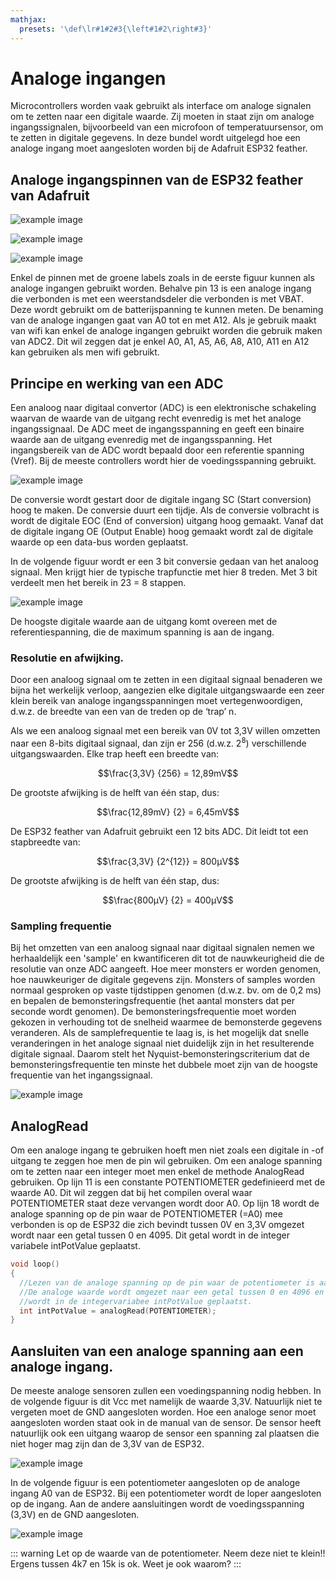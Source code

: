 ```yaml
---
mathjax:
  presets: '\def\lr#1#2#3{\left#1#2\right#3}'
---
```


# Analoge ingangen

Microcontrollers worden vaak gebruikt als interface om analoge signalen om te zetten naar een digitale waarde.
Zij moeten in staat zijn om analoge ingangssignalen, bijvoorbeeld van een microfoon of temperatuursensor, om te zetten in digitale gegevens.
In deze bundel wordt uitgelegd hoe een analoge ingang moet aangesloten worden bij de Adafruit ESP32 feather.

## Analoge ingangspinnen van de ESP32 feather van Adafruit

![example image](./images/vsc_28.png "De digitale IO-pinnen van de Adafruit Huzzah ESP32 feather")

![example image](./images/feather_pinouttop.jpg "De digitale IO-pinnen van de Adafruit Huzzah ESP32 feather")

![example image](./images/esp32_2.jpg "De digitale IO-pinnen van de Adafruit Huzzah ESP32 feather")

Enkel de pinnen met de groene labels zoals in de eerste figuur kunnen als analoge ingangen gebruikt worden. Behalve pin 13 is een analoge ingang die verbonden is met een weerstandsdeler die
verbonden is met VBAT. Deze wordt gebruikt om de batterijspanning te kunnen meten.
De benaming van de analoge ingangen gaat van A0 tot en met A12.
Als je gebruik maakt van wifi kan enkel de analoge ingangen gebruikt worden die gebruik maken van ADC2. Dit wil zeggen dat je enkel A0, A1, A5, A6, A8, A10, A11 en A12 kan gebruiken als men wifi gebruikt.

## Principe en werking van een ADC

Een analoog naar digitaal convertor (ADC) is een elektronische schakeling waarvan de waarde van de uitgang recht evenredig is met het analoge ingangssignaal.
De ADC meet de ingangsspanning en geeft een binaire waarde aan de uitgang evenredig met de ingangsspanning.
Het ingangsbereik van de ADC wordt bepaald door een referentie spanning (Vref). Bij de meeste controllers wordt hier de voedingsspanning gebruikt.

![example image](./images/adc1.png "Blokschema van een analoog naar digitaal converter.")

De conversie wordt gestart door de digitale ingang SC (Start conversion) hoog te maken.
De conversie duurt een tijdje. Als de conversie volbracht is wordt de digitale EOC (End of conversion) uitgang hoog gemaakt.
Vanaf dat de digitale ingang OE (Output Enable) hoog gemaakt wordt zal de digitale waarde op een data-bus worden geplaatst.

In de volgende figuur wordt er een 3 bit conversie gedaan van het analoog signaal. Men krijgt hier de typische trapfunctie met hier 8 treden. Met 3 bit verdeelt men het bereik in 23 = 8 stappen.

![example image](./images/adc2.png "Principe van een 3-bit ADC conversie.")

De hoogste digitale waarde aan de uitgang komt overeen met de referentiespanning, die de maximum spanning is aan de ingang.

### Resolutie en afwijking.

Door een analoog signaal om te zetten in een digitaal signaal benaderen we bijna het werkelijk verloop, aangezien elke digitale uitgangswaarde een zeer klein bereik van analoge ingangsspanningen moet vertegenwoordigen, d.w.z. de breedte van een van de treden op de ‘trap’ n.

Als we een analoog signaal met een bereik van 0V tot 3,3V willen omzetten naar een 8-bits digitaal
signaal, dan zijn er 256 (d.w.z. 2<sup>8</sup>) verschillende uitgangswaarden. Elke trap heeft een breedte van:

$$\frac{3,3V} {256} = 12,89mV$$

De grootste afwijking is de helft van één stap, dus: 

$$\frac{12,89mV} {2} = 6,45mV$$

De ESP32 feather van Adafruit gebruikt een 12 bits ADC. Dit leidt tot een stapbreedte van:

$$\frac{3,3V} {2^{12}} = 800µV$$

De grootste afwijking is de helft van één stap, dus: 

$$\frac{800µV} {2} = 400µV$$

### Sampling frequentie

Bij het omzetten van een analoog signaal naar digitaal signalen nemen we herhaaldelijk een 'sample' en kwantificeren dit tot de nauwkeurigheid die de resolutie van onze ADC aangeeft.
Hoe meer monsters er worden genomen, hoe nauwkeuriger de digitale gegevens zijn. Monsters of samples worden normaal gesproken op vaste tijdstippen genomen (d.w.z. bv. om de 0,2 ms) en bepalen de bemonsteringsfrequentie (het aantal monsters dat per seconde wordt genomen).
De bemonsteringsfrequentie moet worden gekozen in verhouding tot de snelheid waarmee de bemonsterde gegevens veranderen. Als de samplefrequentie te laag is, is het mogelijk dat snelle veranderingen in het analoge signaal niet duidelijk zijn in het resulterende digitale signaal.
Daarom stelt het Nyquist-bemonsteringscriterium dat de bemonsteringsfrequentie ten minste het dubbele moet zijn van de hoogste frequentie van het ingangssignaal.

![example image](./images/adc3.png "Het sampelen van een analoog signaal.")

## AnalogRead

Om een analoge ingang te gebruiken hoeft men niet zoals een digitale in -of uitgang te zeggen hoe men de pin wil gebruiken. Om een analoge spanning om te zetten naar een integer moet men enkel de methode AnalogRead gebruiken.
Op lijn 11 is een constante POTENTIOMETER gedefinieerd met de waarde A0. Dit wil zeggen dat bij het compilen overal waar POTENTIOMETER staat deze vervangen wordt door A0.
Op lijn 18 wordt de analoge spanning op de pin waar de POTENTIOMETER (=A0) mee verbonden is op de ESP32 die zich bevindt tussen 0V en 3,3V omgezet wordt naar een getal tussen 0 en 4095.
Dit getal wordt in de integer variabele intPotValue geplaatst.

```cpp
void loop()
{
  //Lezen van de analoge spanning op de pin waar de potentiometer is aangesloten.
  //De analoge waarde wordt omgezet naar een getal tussen 0 en 4096 en 
  //wordt in de integervariabee intPotValue geplaatst.
  int intPotValue = analogRead(POTENTIOMETER);
}
```

## Aansluiten van een analoge spanning aan een analoge ingang.

De meeste analoge sensoren zullen een voedingspanning nodig hebben. In de volgende figuur is dit Vcc met namelijk de waarde 3,3V. Natuurlijk niet te vergeten moet de GND aangesloten worden. Hoe een analoge senor moet aangesloten worden staat ook in de manual van de sensor.
De sensor heeft natuurlijk ook een uitgang waarop de sensor een spanning zal plaatsen die niet hoger mag zijn dan de 3,3V van de ESP32.

![example image](./images/adc4.png "Aansluiten van een analoge sensor aan de ESP32 feather van Adafruit.")

In de volgende figuur is een potentiometer aangesloten op de analoge ingang A0 van de ESP32. Bij een potentiometer wordt de loper aangesloten op de ingang. Aan de andere aansluitingen wordt de voedingsspanning (3,3V) en de GND aangesloten.

![example image](./images/adc5.png "Aansluiten van een potentiometer aan de ESP32 feather van Adafruit.")

::: warning
Let op de waarde van de potentiometer. Neem deze niet te klein!! Ergens tussen 4k7 en 15k is ok. Weet je ook waarom?
:::